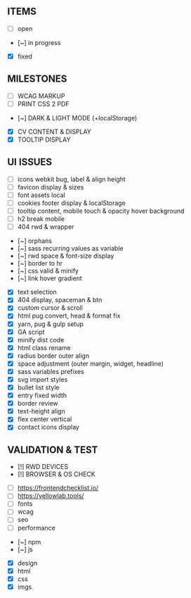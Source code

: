 ## ITEMS

- [ ] open
- [~] in progress
- [x] fixed

## MILESTONES

- [ ] WCAG MARKUP
- [ ] PRINT CSS 2 PDF
- [~] DARK & LIGHT MODE (+localStorage)
- [x] CV CONTENT & DISPLAY
- [x] TOOLTIP DISPLAY

## UI ISSUES

- [ ] icons webkit bug, label & align height
- [ ] favicon display & sizes
- [ ] font assets local
- [ ] cookies footer display & localStorage
- [ ] tooltip content, mobile touch & opacity hover background
- [ ] h2 break mobile
- [ ] 404 rwd & wrapper
- [~] orphans
- [~] sass recurring values as variable
- [~] rwd space & font-size display
- [~] border to hr
- [~] css valid & minify
- [~] link hover gradient
- [x] text selection
- [x] 404 display, spaceman & btn
- [x] custom cursor & scroll
- [x] html pug convert, head & format fix
- [x] yarn, pug & gulp setup
- [x] GA script
- [x] minify dist code
- [x] html class rename
- [x] radius border outer align
- [x] space adjustment (outer margin, widget, headline)
- [x] sass variables prefixes
- [x] svg import styles
- [x] bullet list style
- [x] entry fixed width
- [x] border review
- [x] text-height align
- [x] flex center vertical
- [x] contact icons display

## VALIDATION & TEST

- [!] RWD DEVICES
- [!] BROWSER & OS CHECK
- [ ] https://frontendchecklist.io/
- [ ] https://yellowlab.tools/
- [ ] fonts
- [ ] wcag
- [ ] seo
- [ ] performance
- [~] npm
- [~] js
- [x] design
- [x] html
- [x] css
- [x] imgs